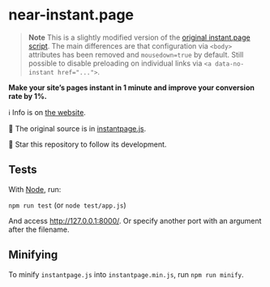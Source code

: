 # near-instant.page

> **Note** This is a slightly modified version of the [original instant.page script](https://www.npmjs.com/package/instant.page). The main differences are that configuration via `<body>` attributes has been removed and `mousedown=true` by default. Still possible to disable preloading on individual links via `<a data-no-instant href="...">`.

**Make your site’s pages instant in 1 minute and improve your conversion rate by 1%.**

:information_source: Info is on [the website](https://instant.page).

:scroll: The original source is in [instantpage.js](https://github.com/instantpage/instant.page/blob/master/instantpage.js).

:star2: Star this repository to follow its development.

## Tests

With [Node](https://nodejs.org/), run:

`npm run test` (or `node test/app.js`)

And access http://127.0.0.1:8000/. Or specify another port with an argument after the filename.

## Minifying

To minify `instantpage.js` into `instantpage.min.js`, run `npm run minify`.
